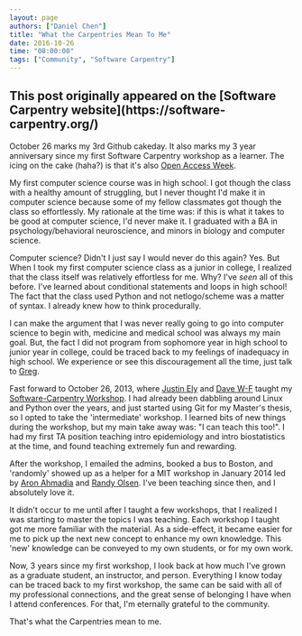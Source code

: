 ```yaml
---
layout: page
authors: ["Daniel Chen"]
title: "What the Carpentries Mean To Me"
date: 2016-10-26
time: "08:00:00"
tags: ["Community", "Software Carpentry"]
---
```


<h2>This post originally appeared on the [Software Carpentry website](https://software-carpentry.org/)</h2>

October 26 marks my 3rd Github cakeday.
It also marks my 3 year anniversary since my first Software Carpentry workshop as a learner.
The icing on the cake (haha?) is that it's also [Open Access Week](http://openaccessweek.org/).

My first computer science course was in high school.
I got though the class with a healthy amount of struggling,
but I never thought I'd make it in computer science because some of my fellow classmates
got though the class so effortlessly.
My rationale at the time was: if this is what it takes to be good at computer science, I'd never make it.
I graduated with a BA in psychology/behavioral neuroscience, and minors in biology and computer science.

Computer science? Didn't I just say I would never do this again?
Yes. But When I took my first computer science class as a junior in college,
I realized that the class itself was relatively effortless for me.
Why?
I've *seen* all of this before.
I've learned about conditional statements and loops in high school!
The fact that the class used Python and not netlogo/scheme was a matter of syntax.
I already knew how to think procedurally.

I can make the argument that I was never really going to go into computer science to begin with,
medicine and medical school was always my main goal.
But, the fact I did not program from sophomore year in high school to junior year in college,
could be traced back to my feelings of inadequacy in high school.
We experience or see this discouragement all the time, just talk to [Greg](http://third-bit.com/).

Fast forward to October 26, 2013, where [Justin Ely](https://justincely.github.io/) and
[Dave W-F](https://twitter.com/dwf) taught
my [Software-Carpentry Workshop](https://github.com/justincely/2013-10-25-columbia).
I had already been dabbling around Linux and Python over the years, and just started using Git
for my Master's thesis, so I opted to take the 'intermediate' workshop.
I learned bits of new things during the workshop, but my main take away was: "I can teach this too!".
I had my first TA position teaching intro epidemiology and intro biostatistics at the time,
and found teaching extremely fun and rewarding.

After the workshop, I emailed the admins, booked a bus to Boston,
and 'randomly' showed up as a helper for a MIT workshop in January 2014
led by [Aron Ahmadia](http://aron.ahmadia.net/) and [Randy Olsen](http://www.randalolson.com/).
I've been teaching since then, and I absolutely love it.

It didn't occur to me until after I taught a few workshops,
that I realized I was starting to master the topics I was teaching.
Each workshop I taught got me more familiar with the material.
As a side-effect, it became easier for me to pick up the next
new concept to enhance my own knowledge.
This 'new' knowledge can be conveyed to my own students, or for my own work.

Now, 3 years since my first workshop, I look back at how much I've grown as
a graduate student, an instructor, and person.
Everything I know today can be traced back to my first workshop,
the same can be said with all of my professional connections,
and the great sense of belonging I have when I attend conferences.
For that, I'm eternally grateful to the community.

That's what the Carpentries mean to me.

